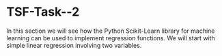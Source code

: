 # TSF-Task--2
In this section we will see how the Python Scikit-Learn library for machine learning can be used to implement regression functions. We will start with simple linear regression involving two variables.
